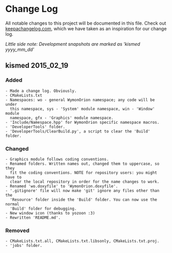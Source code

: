 # Change Log
All notable changes to this project will be documented in this file.
Check out [keepachangelog.com](http://keepachangelog.com/), which we have taken
as an inspiration for our change log.

_Little side note: Development snapshots are marked as 'kismed yyyy_mm_dd'_

## kismed 2015_02_19

### Added

	- Made a change log. Obviously.
	- CMakeLists.txt
	- Namespaces: wo - general WymonOrion namespace; any code will be under
	  this namespace, sys - 'System' module namespace, win - 'Window' module
	  namespace, gfx - 'Graphics' module namespace.
	- 'Include/Namespace.hpp' for WymonOrion specific namespace macros.
	- 'DeveloperTools' folder.
	- 'DeveloperTools/ClearBuild.py', a script to clear the 'Build' folder.
	

### Changed

	- Graphics module follows coding conventions.
	- Renamed folders. Written names out, changed them to uppercase, so they
	  fit the coding conventions. NOTE for repository users: you might have to
	  clear the local repository in order for the name changes to work.
	- Renamed 'wo.doxyfile' to 'WymonOrion.doxyfile'.
	- '.gitignore' file will now make 'git' ignore any files other than the
	  'Resource' folder inside the 'Build' folder. You can now use the normal
	  'Build' folder for debugging.
	- New window icon (thanks to yozoon :3)
	- Rewritten 'README.md'.

### Removed

	- CMakeLists.txt.all, CMakeLists.txt.libsonly, CMakeLists.txt.proj.
	- 'jobs' folder.
